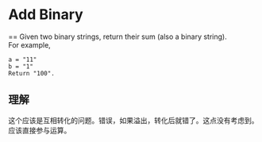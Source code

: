 # Add Binary
==
Given two binary strings, return their sum (also a binary string). <br>
For example, <br>
```
a = "11"
b = "1"
Return "100".
```
## 理解
这个应该是互相转化的问题。错误，如果溢出，转化后就错了。这点没有考虑到。<br>
应该直接参与运算。